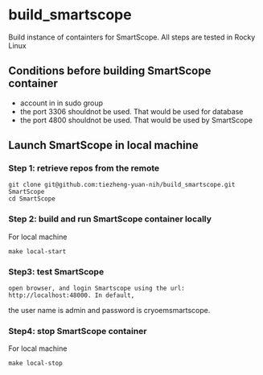 # build_smartscope
Build instance of containters for SmartScope.
All steps are tested in Rocky Linux


## Conditions before building SmartScope container
 - account in in sudo group
 - the port 3306 shouldnot be used. That would be used for database
 - the port 4800 shouldnot be used. That would be used by SmartScope


## Launch SmartScope in local machine

### Step 1: retrieve repos from the remote

```
git clone git@github.com:tiezheng-yuan-nih/build_smartscope.git SmartScope
cd SmartScope
```

### Step 2: build and run SmartScope container locally
For local machine
```
make local-start
```

### Step3: test SmartScope
    open browser, and login Smartscope using the url: http://localhost:48000. In default, 
the user name is admin and password is cryoemsmartscope.

### Step4: stop SmartScope container
For local machine
```
make local-stop
```



